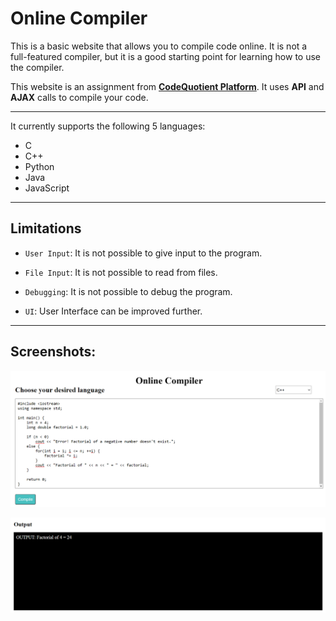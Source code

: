 # Online Compiler

This is a basic website that allows you to compile code online. It is not a full-featured compiler, but it is a good starting point for learning how to use the compiler.

This website is an assignment from **[CodeQuotient Platform](https://codequotient.com/)**. It uses **API** and **AJAX** calls to compile your code.

---
It currently supports the following 5 languages:

* C
* C++
* Python
* Java
* JavaScript

---

## Limitations

* `User Input`: It is not possible to give input to the program.

* `File Input`: It is not possible to read from files.

* `Debugging`: It is not possible to debug the program.

* `UI`: User Interface can be improved further.

---

## Screenshots:

![Image1](https://github.com/RISHI2303/Online-Compiler/blob/main/Image1.png)

![Image2](https://github.com/RISHI2303/Online-Compiler/blob/main/Image2.png)